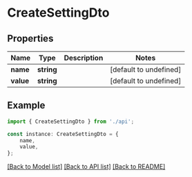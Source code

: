 # CreateSettingDto


## Properties

Name | Type | Description | Notes
------------ | ------------- | ------------- | -------------
**name** | **string** |  | [default to undefined]
**value** | **string** |  | [default to undefined]

## Example

```typescript
import { CreateSettingDto } from './api';

const instance: CreateSettingDto = {
    name,
    value,
};
```

[[Back to Model list]](../README.md#documentation-for-models) [[Back to API list]](../README.md#documentation-for-api-endpoints) [[Back to README]](../README.md)
